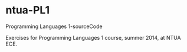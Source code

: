 # ntua-PL1
Programming Languages 1-sourceCode

Exercises for Programming Languages 1 course, summer 2014, at NTUA ECE.

